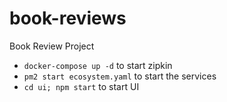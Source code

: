 # book-reviews
Book Review Project

* `docker-compose up -d` to start zipkin
* `pm2 start ecosystem.yaml` to start the services
* `cd ui; npm start` to start UI
